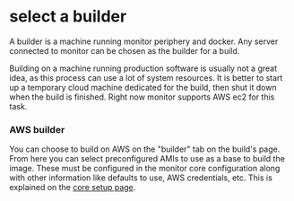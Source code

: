 # select a builder

A builder is a machine running monitor periphery and docker. Any server connected to monitor can be chosen as the builder for a build.

Building on a machine running production software is usually not a great idea, as this process can use a lot of system resources. It is better to start up a temporary cloud machine dedicated for the build, then shut it down when the build is finished. Right now monitor supports AWS ec2 for this task.

### AWS builder

You can choose to build on AWS on the "builder" tab on the build's page. From here you can select preconfigured AMIs to use as a base to build the image. These must be configured in the monitor core configuration along with other information like defaults to use, AWS credentials, etc. This is explained on the [core setup page](https://github.com/mbecker20/monitor/blob/main/docs/setup.md). 